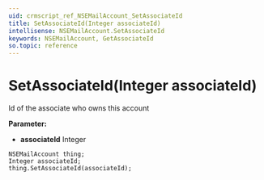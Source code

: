 ```yaml
---
uid: crmscript_ref_NSEMailAccount_SetAssociateId
title: SetAssociateId(Integer associateId)
intellisense: NSEMailAccount.SetAssociateId
keywords: NSEMailAccount, GetAssociateId
so.topic: reference
---
```


# SetAssociateId(Integer associateId)

Id of the associate who owns this account

**Parameter:** 
* **associateId** Integer

```crmscript
NSEMailAccount thing;
Integer associateId;
thing.SetAssociateId(associateId);
```

